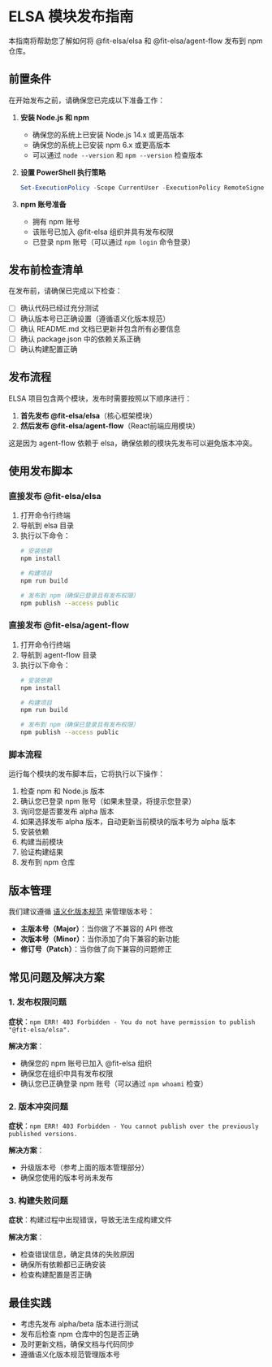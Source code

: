# ELSA 模块发布指南

本指南将帮助您了解如何将 @fit-elsa/elsa 和 @fit-elsa/agent-flow 发布到 npm 仓库。

## 前置条件

在开始发布之前，请确保您已完成以下准备工作：

1. **安装 Node.js 和 npm**
   - 确保您的系统上已安装 Node.js 14.x 或更高版本
   - 确保您的系统上已安装 npm 6.x 或更高版本
   - 可以通过 `node --version` 和 `npm --version` 检查版本

2. **设置 PowerShell 执行策略**
   ```powershell
   Set-ExecutionPolicy -Scope CurrentUser -ExecutionPolicy RemoteSigned -Force
   ```

3. **npm 账号准备**
   - 拥有 npm 账号
   - 该账号已加入 @fit-elsa 组织并具有发布权限
   - 已登录 npm 账号（可以通过 `npm login` 命令登录）

## 发布前检查清单

在发布前，请确保已完成以下检查：

- [ ] 确认代码已经过充分测试
- [ ] 确认版本号已正确设置（遵循语义化版本规范）
- [ ] 确认 README.md 文档已更新并包含所有必要信息
- [ ] 确认 package.json 中的依赖关系正确
- [ ] 确认构建配置正确

## 发布流程

ELSA 项目包含两个模块，发布时需要按照以下顺序进行：

1. **首先发布 @fit-elsa/elsa**（核心框架模块）
2. **然后发布 @fit-elsa/agent-flow**（React前端应用模块）

这是因为 agent-flow 依赖于 elsa，确保依赖的模块先发布可以避免版本冲突。

## 使用发布脚本

### 直接发布 @fit-elsa/elsa

1. 打开命令行终端
2. 导航到 elsa 目录
3. 执行以下命令：
   ```bash
   # 安装依赖
   npm install
   
   # 构建项目
   npm run build
   
   # 发布到 npm（确保已登录且有发布权限）
   npm publish --access public
   ```

### 直接发布 @fit-elsa/agent-flow

1. 打开命令行终端
2. 导航到 agent-flow 目录
3. 执行以下命令：
   ```bash
   # 安装依赖
   npm install
   
   # 构建项目
   npm run build
   
   # 发布到 npm（确保已登录且有发布权限）
   npm publish --access public
   ```

### 脚本流程

运行每个模块的发布脚本后，它将执行以下操作：

1. 检查 npm 和 Node.js 版本
2. 确认您已登录 npm 账号（如果未登录，将提示您登录）
3. 询问您是否要发布 alpha 版本
4. 如果选择发布 alpha 版本，自动更新当前模块的版本号为 alpha 版本
5. 安装依赖
6. 构建当前模块
7. 验证构建结果
8. 发布到 npm 仓库


## 版本管理

我们建议遵循 [语义化版本规范](https://semver.org/lang/zh-CN/) 来管理版本号：

- **主版本号（Major）**：当你做了不兼容的 API 修改
- **次版本号（Minor）**：当你添加了向下兼容的新功能
- **修订号（Patch）**：当你做了向下兼容的问题修正


## 常见问题及解决方案

### 1. 发布权限问题

**症状**：`npm ERR! 403 Forbidden - You do not have permission to publish "@fit-elsa/elsa".`

**解决方案**：
- 确保您的 npm 账号已加入 @fit-elsa 组织
- 确保您在组织中具有发布权限
- 确认您已正确登录 npm 账号（可以通过 `npm whoami` 检查）

### 2. 版本冲突问题

**症状**：`npm ERR! 403 Forbidden - You cannot publish over the previously published versions.`

**解决方案**：
- 升级版本号（参考上面的版本管理部分）
- 确保您使用的版本号尚未发布

### 3. 构建失败问题

**症状**：构建过程中出现错误，导致无法生成构建文件

**解决方案**：
- 检查错误信息，确定具体的失败原因
- 确保所有依赖都已正确安装
- 检查构建配置是否正确

## 最佳实践

- 考虑先发布 alpha/beta 版本进行测试
- 发布后检查 npm 仓库中的包是否正确
- 及时更新文档，确保文档与代码同步
- 遵循语义化版本规范管理版本号